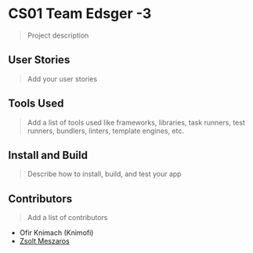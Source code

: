 # CS01 Team Edsger -3

> Project description

## User Stories

> Add your user stories

## Tools Used

> Add a list of tools used like frameworks, libraries, task runners, test runners, bundlers, linters, template engines, etc.

## Install and Build

> Describe how to install, build, and test your app

## Contributors

> Add a list of contributors

- Ofir Knimach (Knimofi)
- [Zsolt Meszaros](https://github.com/zsoltime)
